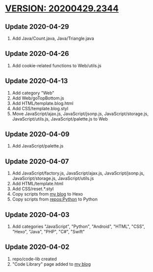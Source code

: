 # [VERSION: 20200429.2344](//github.com/jinyaoMa/code-lib)

## Update 2020-04-29
1. Add Java/Count.java, Java/Triangle.java

## Update 2020-04-26
1. Add cookie-related functions to Web/utils.js

## Update 2020-04-13
1. Add category "Web"
2. Add Web/goTopBottom.js
3. Add HTML/template.blog.html
4. Add CSS/template.blog.styl
5. Move JavaScript/ajax.js, JavaScript/jsonp.js, JavaScript/storage.js, JavaScript/utils.js, JavaScript/palette.js to Web

## Update 2020-04-09
1. Add JavaScript/palette.js

## Update 2020-04-07
1. Add JavaScript/factory.js, JavaScript/ajax.js, JavaScript/jsonp.js, JavaScript/storage.js, JavaScript/utils.js
3. Add HTML/template.html
4. Add CSS/reset.*.styl
5. Copy scripts from [my blog](//ma-jinyao.cn) to Hexo
6. Copy scripts from [repos:Python](//github.com/jinyaoMa/Python) to Python

## Update 2020-04-03
1. Add categories "JavaScript", "Python", "Android", "HTML", "CSS", "Hexo", "Java", "PHP", "C#", "Swift"

## Update 2020-04-02
1. repo/code-lib created
2. "Code Library" page added to [my blog](//ma-jinyao.cn)
